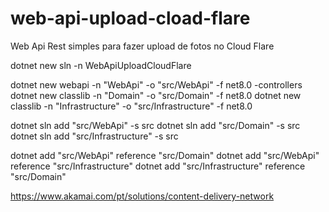 # web-api-upload-cload-flare
Web Api Rest simples para fazer upload de fotos no Cloud Flare

dotnet new sln -n WebApiUploadCloudFlare

dotnet new webapi -n "WebApi" -o "src/WebApi" -f net8.0 -controllers
dotnet new classlib -n "Domain" -o "src/Domain" -f net8.0
dotnet new classlib -n "Infrastructure" -o "src/Infrastructure" -f net8.0

dotnet sln add "src/WebApi" -s src
dotnet sln add "src/Domain" -s src
dotnet sln add "src/Infrastructure" -s src

dotnet add "src/WebApi" reference "src/Domain"
dotnet add "src/WebApi" reference "src/Infrastructure"
dotnet add "src/Infrastructure" reference "src/Domain"

https://www.akamai.com/pt/solutions/content-delivery-network